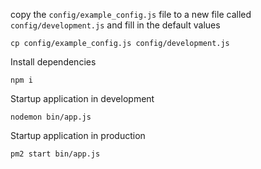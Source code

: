 copy the `config/example_config.js` file to a new file called `config/development.js` and fill in the default values

```
cp config/example_config.js config/development.js
```

Install dependencies

```
npm i
```
Startup application in development

```
nodemon bin/app.js
```

Startup application in production

```
pm2 start bin/app.js
```

